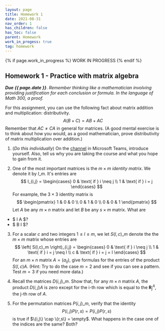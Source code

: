```yaml
---
layout: page
title: Homework 1
date: 2021-08-31
nav_order: 1
has_children: false
has_toc: false
parent: Homework
work_in_progess: true
tag: homework 
---
```


{% if page.work_in_progress %}
    WORK IN PROGRESS
{% endif %}

## Homework 1 - Practice with matrix algebra

**_Due {{ page.date }}_**. *Remember thinking like a mathematician involving providing justification for each conclusion or formula. 
In the language of Math 300, a proof.* 

For this assignment, you can use the following fact about matrix addition and multiplication: distributivity.
$$
    A(B+C) = AB + AC
$$
Remember that $AC \neq CA$ in general for matrices. (A good mental exercise is to think about how you would, as a 
good mathematician, prove distributivity of matrix multiplication over addition.)

1. (*Do this individually*) On the [channel](https://teams.microsoft.com/l/channel/19%3a949d4a1e824846b8a6e5fe286db6300e%40thread.tacv2/Introductions?groupId=5ff176b0-5dbd-44cb-a436-ec0c668e897e&tenantId=4b2a4b19-d135-420e-8bb2-b1cd238998cc) in Microsoft Teams, introduce yourself. Also, tell us why you are taking the course 
and what you hope to gain from it. 

2. One of the most important matrices is the $m \times m$ _identity matrix_. We denote it by $I\_m$. It's 
entries are 
$$
    I_{i,j} =  \begin{cases} 
                    0 & \text{ if } i \neq j \\
                    1 & \text{ if } i = j 
                \end{cases}
$$
For example, the $3 \times 3$ identity matrix is 
$$
    \begin{pmatrix} 
        1 & 0 & 0 \\
        0 & 1 & 0 \\
        0 & 0 & 1 
    \end{pmatrix}
$$
Let $A$ be any $m \times n$ matrix and let $B$ be any $s \times m$ matrix. What are 
- $ I A $? 
- $ B I $? 

3. For a scalar $c$ and two integers $1 \leq l \leq m$, we let $S(l,c)\_m$ denote the the $m \times m$ 
matrix whose entries are 
$$
    \left( S(l,c)_m \right)_{i,j} = \begin{cases} 
                                        0 & \text{ if } i \neq j \\ 
                                        1 & \text{ if } i = j \neq l \\
                                        c & \text{ if } i = j = l
                                    \end{cases}
$$
For an $m \times n$ matrix $A = (a_{ij})$, give formulas for the entries of the product 
$S(l,c) A$. (Hint: Try to do the case $m = 2$ and see if you can see a pattern. Test 
$m = 3$ if you need more data.)

4. Recall the matrices $D(i,j)\_m$. Show that, for any $m \times n$ matrix $A$, the product 
$D(i,j)A$ is zero except for the i-th row which is equal to the $\mathbf{R}_j^A$, the j-th 
row of $A$. 

5. For the permutation matrices $P(i,j)\_m$, verify that the identity 
$$
    P(i,j) P(r,s) = P(i,j) P(r,s)
$$
is true if $\{i,j\} \cap \{r,s\} = \empty$. What happens in the case one of the indices are the 
same? Both?